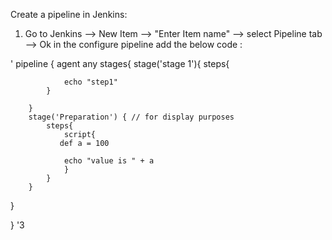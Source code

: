 Create a pipeline in Jenkins:
1. Go to Jenkins --> New Item --> "Enter Item name" --> select Pipeline tab --> Ok
in the configure pipeline add the below code :

'
pipeline {
    agent any
    stages{
        stage('stage 1'){
            steps{
                
                echo "step1"
            }
          
        }
        stage('Preparation') { // for display purposes
            steps{
                script{
               def a = 100

                echo "value is " + a
                }
            }
        }
   }
  
}
'3
